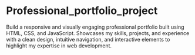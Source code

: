 # Professional_portfolio_project
Build a responsive and visually engaging professional portfolio built using HTML, CSS, and JavaScript. Showcases my skills, projects, and experience with a clean design, intuitive navigation, and interactive elements to highlight my expertise in web development.
